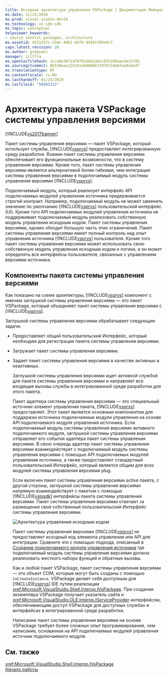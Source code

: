 ```yaml
---
title: Исходная архитектура управления VSPackage | Документация Майкрософт
ms.date: 11/15/2016
ms.prod: visual-studio-dev14
ms.technology: vs-ide-sdk
ms.topic: conceptual
helpviewer_keywords:
- source control packages, architecture
ms.assetid: 453125fc-23dc-49b1-8476-94581f05e6c7
caps.latest.revision: 26
ms.author: gregvanl
manager: jillfra
ms.openlocfilehash: 3cca9e39714f87024b01ab2c925189aacbe22785
ms.sourcegitcommit: 8b538eea125241e9d6d8b7297b72a66faa9a4a47
ms.translationtype: MT
ms.contentlocale: ru-RU
ms.lasthandoff: 01/23/2019
ms.locfileid: "58993312"
---
```

# <a name="source-control-vspackage-architecture"></a>Архитектура пакета VSPackage системы управления версиями
[!INCLUDE[vs2017banner](../../includes/vs2017banner.md)]

Пакет системы управления версиями — пакет VSPackage, который использует службы, [!INCLUDE[vsprvs](../../includes/vsprvs-md.md)] предоставляет интегрированную среду разработки. Взамен пакет системы управления версиями обеспечивает его функциональные возможности, что в систему управления версиями. Кроме того, пакет системы управления версиями является альтернативой более гибкими, чем интеграция системы управления версиями в подключаемый модуль системы управления версиями [!INCLUDE[vsprvs](../../includes/vsprvs-md.md)].  
  
 Подключаемый модуль, который реализует интерфейс API подключаемых модулей управления источника придерживается строгий контракт. Например, подключаемый модуль не может заменить значение по умолчанию [!INCLUDE[vsprvs](../../includes/vsprvs-md.md)] пользовательский интерфейс (UI). Кроме того API подключаемых модулей управления источника не поддерживает подключаемый модуль реализовать собственную модель управления исходным кодом. Пакет системы управления версиями, однако обходит большую часть этих ограничений. Пакет системы управления версиями имеет полный контроль над опыт управления источника [!INCLUDE[vsprvs](../../includes/vsprvs-md.md)] пользователя. Кроме того пакет системы управления версиями может использовать свою собственную модель управления исходным кодом и логики, и он может определять все интерфейсы пользователя, связанные с управлением версиями источника.  
  
## <a name="source-control-package-components"></a>Компоненты пакета системы управления версиями  
 Как показано на схеме архитектуры, [!INCLUDE[vsprvs](../../includes/vsprvs-md.md)] компонент с именем заглушкой системы управления версиями — это пакет VSPackage, который объединяет пакет системы управления версиями с [!INCLUDE[vsprvs](../../includes/vsprvs-md.md)].  
  
 Заглушкой системы управления версиями обрабатывает следующие задачи.  
  
- Предоставляет общий пользовательский Интерфейс, который необходим для регистрации пакета системы управления версиями.  
  
- Загружает пакет системы управления версиями.  
  
- Задает пакет системы управления версиями в качестве активных и неактивных.  
  
  Заглушкой системы управления версиями ищет активной службой для пакета системы управления версиями и направляет все входящие вызовы службы в интегрированной среде разработки для этого пакета.  
  
  Пакет адаптера системы управления версиями — это специальный источник-элемент управления пакета, [!INCLUDE[vsprvs](../../includes/vsprvs-md.md)] предоставляет. Этот пакет является основным компонентом для поддержки источника подключаемые модули управления на основе API подключаемого модуля управления источника. Если подключаемый модуль системы управления версиями активного подключаемого модуля, заглушкой системы управления версиями отправляет его события адаптера пакет системы управления версиями. В свою очередь адаптер пакет системы управления версиями взаимодействует с подключаемый модуль системы управления версиями с помощью API подключаемых модулей управления источника, а также предоставляет стандартный пользовательский Интерфейс, который является общим для всех модулей системы управления версиями plug.  
  
  Если включен пакет системы управления версиями active пакета, с другой стороны, заглушкой системы управления версиями напрямую взаимодействует с пакетом с помощью [!INCLUDE[vsipsdk](../../includes/vsipsdk-md.md)] интерфейсы пакета системы управления версиями. Пакет системы управления версиями отвечает за размещение свой собственный пользовательский Интерфейс системы управления версиями.  
  
  ![Архитектура управления исходным кодом](../../extensibility/internals/media/vsipsccarch.gif "VSIPSCCArch")  
  
  Пакет системы управления версиями [!INCLUDE[vsprvs](../../includes/vsprvs-md.md)] не предоставляет исходный код элемента управления или API для интеграции. Сравните это с помощью подхода, описанный в [Создание подключаемого модуля управления источника](../../extensibility/internals/creating-a-source-control-plug-in.md) где подключаемый модуль системы управления версиями должна реализовать жесткого набора функций и обратные вызовы.  
  
  Как и любой пакет VSPackage, пакет системы управления версиями — это объект COM, которые могут быть созданы с помощью `CoCreateInstance`. VSPackage делает себя доступным для [!INCLUDE[vsprvs](../../includes/vsprvs-md.md)] IDE путем реализации <xref:Microsoft.VisualStudio.Shell.Interop.IVsPackage>. При создании экземпляра VSPackage получает указатель сайта и <xref:Microsoft.VisualStudio.OLE.Interop.IServiceProvider> интерфейсом, обеспечивающим доступ VSPackage для доступных службах и интерфейсах в интегрированной среде разработки.  
  
  Написание пакет системы управления версиями на основе VSPackage требует более сложных опыт программирования, чем написание, основанная на API подключаемых модулей управления источник подключаемого модуля.  
  
## <a name="see-also"></a>См. также  
 <xref:Microsoft.VisualStudio.Shell.Interop.IVsPackage>   
 [Начало работы](../../extensibility/internals/getting-started-with-source-control-vspackages.md)
